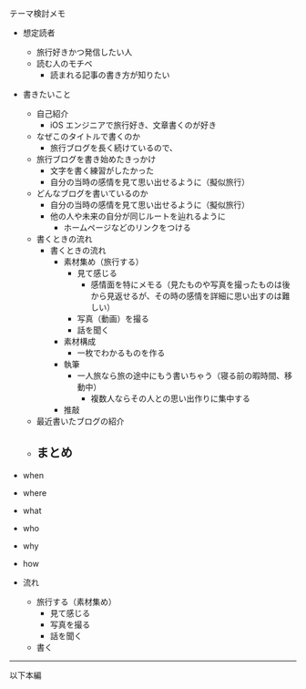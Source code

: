 テーマ検討メモ

- 想定読者  
  - 旅行好きかつ発信したい人
  - 読む人のモチベ
    - 読まれる記事の書き方が知りたい

- 書きたいこと
  - 自己紹介
    - iOS エンジニアで旅行好き、文章書くのが好き
  - なぜこのタイトルで書くのか
    - 旅行ブログを長く続けているので、
  - 旅行ブログを書き始めたきっかけ
    - 文字を書く練習がしたかった
    - 自分の当時の感情を見て思い出せるように（擬似旅行）
  - どんなブログを書いているのか
    - 自分の当時の感情を見て思い出せるように（擬似旅行）
    - 他の人や未来の自分が同じルートを辿れるように
      - ホームページなどのリンクをつける
  - 書くときの流れ
    - 書くときの流れ
      - 素材集め（旅行する）
        - 見て感じる
          - 感情面を特にメモる（見たものや写真を撮ったものは後から見返せるが、その時の感情を詳細に思い出すのは難しい）
        - 写真（動画）を撮る
        - 話を聞く
      - 素材構成
        - 一枚でわかるものを作る
      - 執筆
        - 一人旅なら旅の途中にもう書いちゃう（寝る前の暇時間、移動中）
          - 複数人ならその人との思い出作りに集中する
      - 推敲
  - 最近書いたブログの紹介
  - まとめ
    - 

- when
- where
- what
- who
- why
- how

- 流れ
  - 旅行する（素材集め）
    - 見て感じる
    - 写真を撮る
    - 話を聞く
  - 書く


---

以下本編

